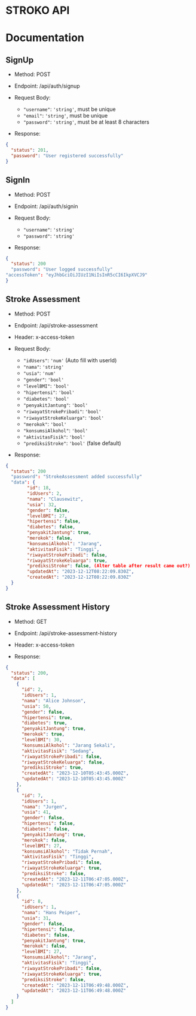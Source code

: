 # STROKO API

# Documentation

## SignUp

- Method: POST
- Endpoint: /api/auth/signup
- Request Body:

  - `"username"`: `'string'`, must be unique
  - `"email"`: `'string'`, must be unique
  - `"password"`: `'string'`, must be at least 8 characters

- Response:

```json
{
  "status": 201,
  "password": "User registered successfully"
}
```

## SignIn

- Method: POST
- Endpoint: /api/auth/signin
- Request Body:

  - `"username"`: `'string'`
  - `"password"`: `'string'`

- Response:

```json
{
  "status": 200
  "password": "User logged successfully"
"accessToken": "eyJhbGciOiJIUzI1NiIsInR5cCI6IkpXVCJ9"
}
```

## Stroke Assessment

- Method: POST
- Endpoint: /api/stroke-assessment
- Header: x-access-token
- Request Body:

  - `"idUsers"`: `'num'` (Auto fill with userId)
  - `"nama"`: `'string'`
  - `"usia"`: `'num'`
  - `"gender"`: `'bool'`
  - `"levelBMI"`: `'bool'`
  - `"hipertensi"`: `'bool'`
  - `"diabetes"`: `'bool'`
  - `"penyakitJantung"`: `'bool'`
  - `"riwayatStrokePribadi"`: `'bool'`
  - `"riwayatStrokeKeluarga"`: `'bool'`
  - `"merokok"`: `'bool'`
  - `"konsumsiAlkohol"`: `'bool'`
  - `"aktivitasFisik"`: `'bool'`
  - `"prediksiStroke"`: `'bool'` (false default)

- Response:

```json
{
  "status": 200
  "password": "StrokeAssessment added successfully"
  "data": {
        "id": 18,
        "idUsers": 2,
        "nama": "Clausewitz",
        "usia": 32,
        "gender": false,
        "levelBMI": 27,
        "hipertensi": false,
        "diabetes": false,
        "penyakitJantung": true,
        "merokok": false,
        "konsumsiAlkohol": "Jarang",
        "aktivitasFisik": "Tinggi",
        "riwayatStrokePribadi": false,
        "riwayatStrokeKeluarga": true,
        "prediksiStroke": false, (Alter table after result came out?)
        "updatedAt": "2023-12-12T08:22:09.830Z",
        "createdAt": "2023-12-12T08:22:09.830Z"
  }
}
```

## Stroke Assessment History

- Method: GET
- Endpoint: /api/stroke-assessment-history
- Header: x-access-token

- Response:

```json
{
  "status": 200,
  "data": [
    {
      "id": 2,
      "idUsers": 1,
      "nama": "Alice Johnson",
      "usia": 50,
      "gender": false,
      "hipertensi": true,
      "diabetes": true,
      "penyakitJantung": true,
      "merokok": true,
      "levelBMI": 30,
      "konsumsiAlkohol": "Jarang Sekali",
      "aktivitasFisik": "Sedang",
      "riwayatStrokePribadi": false,
      "riwayatStrokeKeluarga": false,
      "prediksiStroke": true,
      "createdAt": "2023-12-10T05:43:45.000Z",
      "updatedAt": "2023-12-10T05:43:45.000Z"
    },
    {
      "id": 7,
      "idUsers": 1,
      "nama": "Jurgen",
      "usia": 41,
      "gender": false,
      "hipertensi": false,
      "diabetes": false,
      "penyakitJantung": true,
      "merokok": false,
      "levelBMI": 27,
      "konsumsiAlkohol": "Tidak Pernah",
      "aktivitasFisik": "Tinggi",
      "riwayatStrokePribadi": false,
      "riwayatStrokeKeluarga": true,
      "prediksiStroke": false,
      "createdAt": "2023-12-11T06:47:05.000Z",
      "updatedAt": "2023-12-11T06:47:05.000Z"
    },
    {
      "id": 8,
      "idUsers": 1,
      "nama": "Hans Peiper",
      "usia": 31,
      "gender": false,
      "hipertensi": false,
      "diabetes": false,
      "penyakitJantung": true,
      "merokok": false,
      "levelBMI": 27,
      "konsumsiAlkohol": "Jarang",
      "aktivitasFisik": "Tinggi",
      "riwayatStrokePribadi": false,
      "riwayatStrokeKeluarga": true,
      "prediksiStroke": false,
      "createdAt": "2023-12-11T06:49:48.000Z",
      "updatedAt": "2023-12-11T06:49:48.000Z"
    }
  ]
}
```
